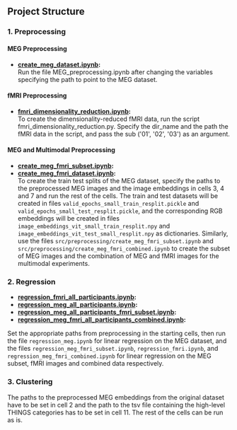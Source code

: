 ## Project Structure

### 1. **Preprocessing**

#### MEG Preprocessing
- **[create_meg_dataset.ipynb](src/preprocessing/create_meg_dataset.ipynb):**  
Run the file MEG_preprocessing.ipynb after changing the variables specifying the path to point to the MEG dataset. 

#### fMRI Preprocessing 
- **[fmri_dimensionality_reduction.ipynb](src/preprocessing/fmri_dimensionality_reduction.ipynb):**  
To create the dimensionality-reduced fMRI data, run the script fmri_dimensionality_reduction.py. Specify the dir_name and the path the fMRI data in the script, and pass the sub ('01', '02', '03') as an argument. 

#### MEG and Multimodal Preprocessing 
- **[create_meg_fmri_subset.ipynb](src/preprocessing/create_meg_fmri_subset.ipynb):**
- **[create_meg_fmri_dataset.ipynb](src/preprocessing/create_meg_fmri_dataset.ipynb):**  
To create the train test splits of the MEG dataset, specify the paths to the preprocessed MEG images and the image embeddings in cells 3, 4 and 7 and run the rest of the cells. The train and test datasets will be created in files `valid_epochs_small_train_resplit.pickle` and `valid_epochs_small_test_resplit.pickle`, and the corresponding RGB embeddings will be created in files `image_embeddings_vit_small_train_resplit.npy` and `image_embeddings_vit_test_small_resplit.npy` as dictionaries. Similarly, use the files `src/preprocessing/create_meg_fmri_subset.ipynb` and `src/preprocessing/create_meg_fmri_combined.ipynb` to create the subset of MEG images and the combination of MEG and fMRI images for the multimodal experiments. 

### 2. **Regression**
- **[regression_fmri_all_participants.ipynb](regression/regression_fmri_all_participants.ipynb):**  
- **[regression_meg_all_participants.ipynb](regression/regression_meg_all_participants.ipynb):**  
- **[regression_meg_all_participants_fmri_subset.ipynb](regression/regression_meg_all_participants_fmri_subset.ipynb):**  
- **[regression_meg_fmri_all_participants_combined.ipynb](regression/regression_meg_fmri_all_participants_combined.ipynb):**  

Set the appropriate paths from preprocessing in the starting cells, then run the file `regression_meg.ipynb` for linear regression on the MEG dataset, and the files `regression_meg_fmri_subset.ipynb`, `regression_fmri.ipynb`, and `regression_meg_fmri_combined.ipynb` for linear regression on the MEG subset, fMRI images and combined data respectively.

### 3. **Clustering**

The paths to the preprocessed MEG embeddings from the original dataset have to be set in cell 2 and the path to the tsv file containing the high-level THINGS categories has to be set in cell 11. The rest of the cells can be run as is. 
